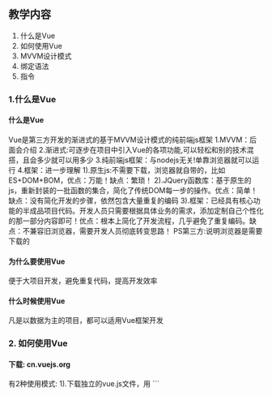 ## 教学内容
1. 什么是Vue
2. 如何使用Vue
3. MVVM设计模式
4. 绑定语法
5. 指令

### 1.什么是Vue
#### 什么是Vue
Vue是第三方开发的渐进式的基于MVVM设计模式的纯前端js框架
1.MVVM：后面会介绍
2.渐进式:可逐步在项目中引入Vue的各项功能,可以轻松和别的技术混搭，且会多少就可以用多少
3.纯前端js框架：与nodejs无关!单靠浏览器就可以运行
4.框架：进一步理解
1).原生js:不需要下载，浏览器就自带的，比如ES+DOM+BOM，优点：万能！缺点：繁琐！
2).JQuery函数库：基于原生的js，重新封装的一批函数的集合，简化了传统DOM每一步的操作。优点：简单！缺点：没有简化开发的步骤，依然包含大量重复的编码
3).框架：已经具有核心功能的半成品项目代码。开发人员只需要根据具体业务的需求，添加定制自己个性化的那一部分内容即可！优点：根本上简化了开发流程，几乎避免了重复编码。缺点：不兼容旧浏览器，需要开发人员彻底转变思路！
PS第三方:说明浏览器是需要下载的

#### 为什么要使用Vue
便于大项目开发，避免重复代码，提高开发效率

#### 什么时候使用Vue
凡是以数据为主的项目，都可以适用Vue框架开发

### 2. 如何使用Vue
#### 下载: cn.vuejs.org
有2种使用模式:
1).下载独立的vue.js文件，用<script>引入网页中
初学者使用，学习单项Vue中的技能，版本:2.5，可以分2个版本:
开发版：未压缩，包括完备的注释、代码格式和见名知义的变量名，同时带有非常人性化的错误提示
生产版：压缩，去掉注释及代码格式,简化了变量名，删除了错误提示
2)安装脚手架代码: 3.x/4.x,今后熟练之后，开发项目，都是用脚手架的

#### 使用vue.js:
准备: 引入vue.js
<script src="js/vue.js">
1. 编写界面:
    1. 所有界面内容必须包裹在一个唯一的父元素内
    2. 找到页面中所有可能变化的位置用{{变量名}}方式临时占位
2. 编写自定义js程序:
    1. 定义data对象，其中包含所有页面所需的变量及其初始值。页面需要几个变量，data中就要定义几个属性变量
    //data中的变量名应该和HTML中的{{}}里的变量名保持一致。
    2. 创建new Vue对象，将界面和保存所有变量的data对象绑定起来:
        var vm=new Vue({
            el:"#app", //el:element的缩写
            //el后跟的是要监控的部分的父元素的选择器
            //选择找到那个父元素，哪个父元素下的内容就被new Vue()实时监控
            data, //让new Vue同时监控data中变量的变化
        })
        结果:
            1. new Vue会自动将data中的初始值替换界面中所有{{变量}}的位置
            2. 只要data中的变量值发生变化，new Vue会自动将新的变量值，更新到页面中{{变量}}位置。
3. 添加交互行为:
    DOM 4步：
    1. 查找触发事件的元素: 不用程序找，用肉眼找到就行（Vue中不需要了）
    2. 绑定事件处理函数：
        1. 不用js绑定，而是手动在界面中的要点击的元素上添加: <button @click="处理函数名">。
        2. Vue规定所有事件处理函数需要集中定义在new Vue()中的methods:{内}
        new Vue({
            ... ...,
            methods:{
                处理函数名(){
                    想操作data中的变量，必须加this.变量
                }
            }
        })
    3. 查找要修改的元素：彻底不用自己找（Vue中不需要了）
    4. 修改元素: vue中都是通过遥控方式修改元素的: 修改data中的变量值，new Vue可自动更新界面中的元素内容。——绑定

三. MVVM设计模式及Vue是如何实现MVVM模式的
1.传统Web前端开发模式的弊端
    传统Web开发重复代码量太大！效率太低！
    传统Web开发分为三部分组成:
		1. HTML：专门编写网页内容的静态语言
		2. CSS：专门编写网页样式的静态语言
		3. JS：专门为网页添加交互行为的程序语言
		问题: HTML和CSS都是静态语言，缺少编程语言必须的要素，比如: 变量，分支，循环...。太弱了！导致js必须承担所有查找，修改操作！
2.现代Web前端开发的MVVM模式
现代Web前端开发重新划分了三部分:
    1. 视图/界面(View):
        1. HTML+CSS
        2. 增强了HTML和CSS的功能，比如提供了变量，分支，循环等这些程序必备功能
        因为，HTML和CSS功能增强了，所以大大减轻了JS的负担！
    2. 模型数据(Model): 其实就是用一个data对象，统一保存这个界面所需的所有变量。
        因为数据集中保存，所以及其便于维护！
    3. 控制器(ViewModel): 自动实现模型数据data中的内容和界面(View)中的内容，实时同步！
        控制器已经封装了传统的增删改查的功能，所以几乎避免了一切重复操作！比如:
        今后vue中几乎没有任何查找操作了！
        都是以遥控方式代替手工查找元素
        只要修改data中的变量，界面中的内容自动更新。
3.Vue是如何实现MVVM的: VUE绑定的原理
    new Vue()中其实包含两大子系统:
    1. 响应系统：
        什么是: 实时监控data中变量的变化，并能在变量发生变化时，自动发出通知。
        原理:将data放入new Vue()中后，new Vue()自动为每个变量添加了访问器属性。这些访问器属性，直接隶属于new Vue()对象，保护/监控data中的变量。而且所有访问器属性中的set方法中，都内置了通知机制。只要试图修改data中的变量，只能经过访问器属性，自然就会自动触发通知：xx变量值变了！
    2. 虚拟DOM树：
        什么是: Vue内存中仅保存可能变化的DOM元素和可能变化的属性的简化版DOM树
        为什么:真实DOM树，无关的数据太多！遍历和查找速度太慢！
        虚拟DOM树的优点：
        1. 小，仅包含可能变化的元素和可能变化的属性
        2. 快，遍历快
        3. 自动，虚拟DOM树已经封装了增删改查的操作。
        4. 效率高，仅修改个别可能受影响的元素和可能受影响的属性。多数无关的元素和属性，不收影响。
        原理:
            形成:
                首次new Vue()时，传入了el:"#app"参数
                然后new Vue()找到#app这个父元素，扫描其内部的子元素
				边扫描，边创建虚拟DOM树，仅保存可能变化的元素和可能变化的属性
                首次将data中的变量，替换DOM树中的{{}}语法
            当变量变化时:
                首先触发这个变量的访问器set方法，发出通知，通知虚拟DOM树，哪个变量发生变化
                然后new Vue()遍历虚拟DOM树，找到可能发生变化的元素和属性
                最后，利用已经封装好的DOM的增删改查方法，找到发生变化的元素和属性，修改属性

四. 绑定语法:
什么是绑定语法
	什么是: 在页面中使用{{变量}}标记哪里可能发生变化
	学名: 插值语法: Interpolation
	何时: 只要页面中一个位置的内容，可能根据变量的变化而自动变化时，就都用{{变量}}来占位
	结果:
		1. 所有标有{{变量}}的元素，都被加入虚拟DOM树中
		2. 当变量变化时，根据{{}}中的变量名，判断当前元素内容是否受影响。如果受影响，则自动更新该元素的内容。
如何使用绑定语法
    {{}}除了可以写死一个变量外，还可编写任意正确的有返回值的js表达式——用法同模板字符串中的${...}
    比如: {{算术计算}}  {{比较运算}}  {{三目运算}}{{调用函数}}{{创建对象/访问对象的属性}}  {{访问数组的元素}}
    不能放程序结构: if else   while    do while  for
```
## 五. 指令:
什么是指令: 为HTML元素添加新功能的特殊属性
为什么需要指令: 传统的HTML缺少程序必须的要素，比如: 变量，函数，分支，循环等，导致js重复操作量巨大。
什么时候用指令: 在vue中，想在HTML里实现某些特殊的功能时，就要使用对应的指令。比如需要分支，循环等功能时
有哪些指令：共13个
### 1. 指令v-bind的使用
什么是:专门绑定元素的属性值
为什么:{{}}只能绑定元素内容，不能绑定元素属性值
何时:只要元素的属性值需要根据变量自动变化时，都用v-bind。
用法:
    <元素 v-bind:属性="js表达式">
    其实可简写为":属性"
强调:
    1. 加了:的属性，值中不用再加{{}}
    2. 加了:的属性，""就是{{}}的作用，""中不但可以写值/变量，而且也可以写js表达式

### 2. 指令v-show的使用
功能：根据条件控制一个元素的显示隐藏:
用法：
    <元素 v-show="条件表达式">
结果:
    1. 如果条件表达式执行结果为true，则当前元素显示——会去掉display:none
    2. 如果条件表达式执行结果为false，则当前元素隐藏——会自动将v-show替换为display:none

### 3. 指令v-if和v-else的使用
功能：控制两个元素二选一显示隐藏
问题: v-show如果控制多个元素多选一显示隐藏，必须把判断条件在每个元素上都重复写一遍，代码繁琐！
解决: v-if   v-else
用法：
    <元素1 v-if="判断条件">
    <元素2 v-else>
结果:
    如果判断条件返回true，就显示第一个元素，删除第二个元素
    如果判断条件返回false，就显示第二个元素，删除第一个元素
强调:
    1. 两个元素之间不能插入其他元素
    2. v-else不需要属性值

### 4. 指令v-else-if的使用
功能：控制多个元素多选一显示隐藏
用法：
    <元素1 v-if="条件1">
    <元素2 v-else-if="条件2">
    ...
    <元素n v-else>
原理：
    从上向下依次判断每个v-if或v-else-if后的条件。
    只要条件不满足就删除该元素
    只有满足条件的元素才会保留下来用于显示。
    如果判断走到了下一个元素上，隐含着上一个元素的条件肯定不满足
强调:
    1. 多个元素之间不能插入其他元素
    2. v-else不需要属性值

#### 比较: v-show vs v-if
    v-show采用display:none 隐藏元素 -效率高，因为未改变DOM树结构
    v-if 采用直接删除元素隐藏元素 -效率略低

#### 回顾:三目运算符:
1. 一个条件，2件事，二选一执行:
    条件?操作1:操作2
2. 多个条件，多选一执行:
    条件1?操作1:
    条件2?操作2:
    条件3?操作3:
        操作4
    其实: ?代替的是if    :代替的是else
    if(条件1)
        操作1
    else if(条件2)
        操作2
    else if(条件3)
        操作3
    else
        操作4

## 总结
1. 绑定元素内容: `{{}}`
2. 绑定元素属性值: ` : `
3. 控制一个元素的显示隐藏: `v-show`
4. 控制两个元素，二选一显示隐藏: `v-if   v-else`
5. 控制多个元素，多选一显示隐藏: `v-if  v-else-if  v-else`


```
单词列表:
1. Interpolation: 插值语法
2. inside内部   outside  外部
3. has been已经
4. colon冒号
5. shorthand简写
6. instead代替

作业:
1. 使用Object.defineProperty，模拟实现Vue的绑定原理
<body>
    <div id="app">
        <ul>
            <li>姓名: {{uname}}</li>
            <li>积分: {{score}}</li>
        </ul>
        <ul>
            <li>Welcome {{uname}}</li>
        </ul>
    </div>

    <script>
        var data = {
            uname: "dingding",
            score: 3000
        }
        //编写一段代码，将data中的变量，自动加载到页面中{{}}指定位置
        //如果修改data的score属性+500
        data.score += 500;
        //则页面上score位置自动变化
        data.score += 200;
        //页面上score位置再次自动变化
        data.score += 300;
        //页面上score位置再次自动变化
        //提示: Object.defineProperty()为每个属性添加访问器属性，在访问器属性的set方法中填写代码，实现自动更新。
    </script>
</body>
```
